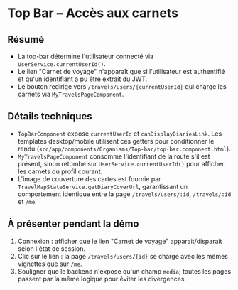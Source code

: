 # Top Bar – Accès aux carnets

## Résumé
- La top-bar détermine l'utilisateur connecté via `UserService.currentUserId()`.
- Le lien "Carnet de voyage" n'apparaît que si l'utilisateur est authentifié et qu'un identifiant a pu être extrait du JWT.
- Le bouton redirige vers `/travels/users/{currentUserId}` qui charge les carnets via `MyTravelsPageComponent`.

## Détails techniques
- `TopBarComponent` expose `currentUserId` et `canDisplayDiariesLink`. Les templates desktop/mobile utilisent ces getters pour conditionner le rendu (`src/app/components/Organisms/Top-bar/top-bar.component.html`).
- `MyTravelsPageComponent` consomme l'identifiant de la route s'il est présent, sinon retombe sur `UserService.currentUserId()` pour afficher les carnets du profil courant.
- L'image de couverture des cartes est fournie par `TravelMapStateService.getDiaryCoverUrl`, garantissant un comportement identique entre la page `/travels/users/:id`, `/travels/:id` et `/me`.

## À présenter pendant la démo
1. Connexion : afficher que le lien "Carnet de voyage" apparait/disparait selon l'état de session.
2. Clic sur le lien : la page `/travels/users/{id}` se charge avec les mêmes vignettes que sur `/me`.
3. Souligner que le backend n'expose qu'un champ `media`; toutes les pages passent par la même logique pour éviter les divergences.
